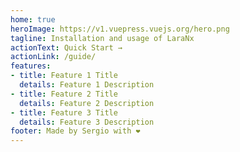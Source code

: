 ```yaml
---
home: true
heroImage: https://v1.vuepress.vuejs.org/hero.png
tagline: Installation and usage of LaraNx
actionText: Quick Start →
actionLink: /guide/
features:
- title: Feature 1 Title
  details: Feature 1 Description
- title: Feature 2 Title
  details: Feature 2 Description
- title: Feature 3 Title
  details: Feature 3 Description
footer: Made by Sergio with ❤️
---
```

